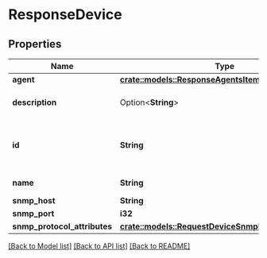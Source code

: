 # ResponseDevice

## Properties

Name | Type | Description | Notes
------------ | ------------- | ------------- | -------------
**agent** | [**crate::models::ResponseAgentsItemsInner**](ResponseAgents_items_inner.md) |  | 
**description** | Option<**String**> | Device's optional description. | [optional]
**id** | **String** | The unique identifier of this managed device. | 
**name** | **String** | Device's name. | 
**snmp_host** | **String** |  | 
**snmp_port** | **i32** |  | 
**snmp_protocol_attributes** | [**crate::models::RequestDeviceSnmpProtocolAttributes**](RequestDevice_snmp_protocol_attributes.md) |  | 

[[Back to Model list]](../README.md#documentation-for-models) [[Back to API list]](../README.md#documentation-for-api-endpoints) [[Back to README]](../README.md)


